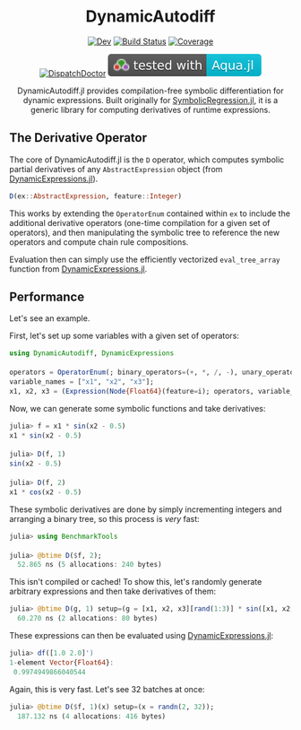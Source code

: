 <div align="center">

# DynamicAutodiff

[![Dev](https://img.shields.io/badge/docs-dev-blue.svg)](https://MilesCranmer.github.io/DynamicAutodiff.jl/dev/)
[![Build Status](https://github.com/MilesCranmer/DynamicAutodiff.jl/actions/workflows/CI.yml/badge.svg?branch=main)](https://github.com/MilesCranmer/DynamicAutodiff.jl/actions/workflows/CI.yml?query=branch%3Amain)
[![Coverage](https://coveralls.io/repos/github/MilesCranmer/DynamicAutodiff.jl/badge.svg?branch=main)](https://coveralls.io/github/MilesCranmer/DynamicAutodiff.jl?branch=main)

[![DispatchDoctor](https://img.shields.io/badge/%F0%9F%A9%BA_tested_with-DispatchDoctor.jl-blue?labelColor=white)](https://github.com/MilesCranmer/DispatchDoctor.jl)
[![Aqua](https://raw.githubusercontent.com/JuliaTesting/Aqua.jl/master/badge.svg)](https://github.com/JuliaTesting/Aqua.jl)

DynamicAutodiff.jl provides compilation-free symbolic differentiation for dynamic expressions. Built originally for [SymbolicRegression.jl](https://github.com/MilesCranmer/SymbolicRegression.jl), it is a generic library for computing derivatives of runtime expressions.

</div>

## The Derivative Operator

The core of DynamicAutodiff.jl is the `D` operator, which computes symbolic partial derivatives of any `AbstractExpression` object (from [DynamicExpressions.jl](https://github.com/SymbolicML/DynamicExpressions.jl)).

```julia
D(ex::AbstractExpression, feature::Integer)
```

This works by extending the `OperatorEnum` contained within `ex` to include the additional derivative operators (one-time compilation for a given set of operators), and then manipulating the symbolic tree to reference the new operators and compute chain rule compositions.

Evaluation then can simply use the efficiently vectorized `eval_tree_array` function from [DynamicExpressions.jl](https://github.com/SymbolicML/DynamicExpressions.jl).

## Performance

Let's see an example.

First, let's set up some variables with a given set of operators:

```julia
using DynamicAutodiff, DynamicExpressions

operators = OperatorEnum(; binary_operators=(+, *, /, -), unary_operators=(sin, cos));
variable_names = ["x1", "x2", "x3"];
x1, x2, x3 = (Expression(Node{Float64}(feature=i); operators, variable_names) for i in 1:3);
```

Now, we can generate some symbolic functions and take derivatives:

```julia
julia> f = x1 * sin(x2 - 0.5)
x1 * sin(x2 - 0.5)

julia> D(f, 1)
sin(x2 - 0.5)

julia> D(f, 2)
x1 * cos(x2 - 0.5)
```

These symbolic derivatives are done by simply incrementing integers
and arranging a binary tree, so this process is _very_ fast:

```julia
julia> using BenchmarkTools

julia> @btime D($f, 2);
  52.865 ns (5 allocations: 240 bytes)
```

This isn't compiled or cached!
To show this, let's randomly generate arbitrary expressions and then take derivatives of them:

```julia
julia> @btime D(g, 1) setup=(g = [x1, x2, x3][rand(1:3)] * sin([x1, x2, x3][rand(1:3)] - randn())) evals=100
  60.270 ns (2 allocations: 80 bytes)
```

These expressions can then be evaluated using [DynamicExpressions.jl](https://github.com/SymbolicML/DynamicExpressions.jl):

```julia
julia> df([1.0 2.0]')
1-element Vector{Float64}:
 0.9974949866040544
```

Again, this is very fast. Let's see 32 batches at once:

```julia
julia> @btime D($f, 1)(x) setup=(x = randn(2, 32));
  187.132 ns (4 allocations: 416 bytes)
```
